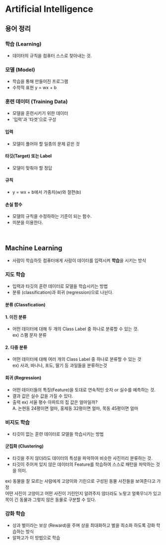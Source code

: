 # Artificial Intelligence  

## 용어 정리  

### 학습 (Learning)
- 데이터의 규칙을 컴퓨터 스스로 찾아내는 것.  

### 모델 (Model)
- 학습을 통해 만들어진 프로그램  
- 수학적 표현 y = wx + b

### 훈련 데이터 (Training Data)  
- 모델을 훈련시키기 위한 데이터  
- '입력'과 '타겟'으로 구성  

#### 입력  
- 모델이 풀어야 할 일종의 문제 같은 것  

#### 타깃(Target) 또는 Label
- 모델이 맞춰야 할 정답  

#### 규칙  
- y = wx + b에서 가중치(w)와 절편(b)

#### 손실 함수  
- 모델의 규칙을 수정하하는 기준이 되는 함수.  
- 미분을 이용한다.  
</br>  

##  Machine Learning  
- 사람이 학습하듯 컴퓨터에게 사람이 데이터를 입력시켜 **학습**을 시키는 방식

### 지도 학습  
- 입력과 타깃의 훈련 데이터로 모델을 학습시키는 방법
- 분류 (classification)과 회귀 (regression)으로 나뉜다.

#### 분류 (Classfication)  
#### 1. 이진 분류  
- 어떤 데이터에 대해 두 개의 Class Label 중 하나로 분류할 수 있는 것.  
ex) 스팸 문자 분류  
  
#### 2. 다중 분류  
- 어떤 데이터에 대해 여러 개의 Class Label 중 하나로 분류할 수 있는 것  
ex) 사과, 바나나, 포도, 딸기 등 과일들을 분류하는것  
  
#### 회귀 (Regression)  
- 어떤 데이터들의 특징(Feature)을 토대로 연속적인 숫자 or 실수를 예측하는 것.  
- 결과 값은 실수 값을 가질 수 있다.  
- 출력
ex) 서울 평수 아파트의 집 값은 얼마일까?  
A. 논현동 24평이면 얼마, 홍제동 32평이면 얼마, 목동 45평이면 얼마  

### 비지도 학습 
- 타깃이 없는 훈련 데이터로 모델을 학습시키는 방법   

#### 군집화 (Clustering)  
- 타깃을 주지 않더라도 데이터의 특성을 파악하여 비슷한 사진끼리 분류하는 것.  
- 타깃이 주어져 있지 않은 데이터의 Feature를 학습하여 스스로 패턴을 파악하는 것을 의미.  

ex) 동물을 잘 모르는 사람에게 고양이와 기린으로 구성된 동물 사진들을 보여준다고 가정  
   어떤 사진이 고양이고 어떤 사진이 기린인지 알려주지 않더라도 노랗고 얼룩무늬가 있고 목이 긴 동물과 그렇지 않은 동물로 구분할 수 있다.  
   
### 강화 학습  
- 상과 벌이라는 보상 (Reward)을 주며 상을 최대화하고 벌을 최소화 하도록 강화 학습하는 방식  
- 알파고가 이 방법으로 학습  
